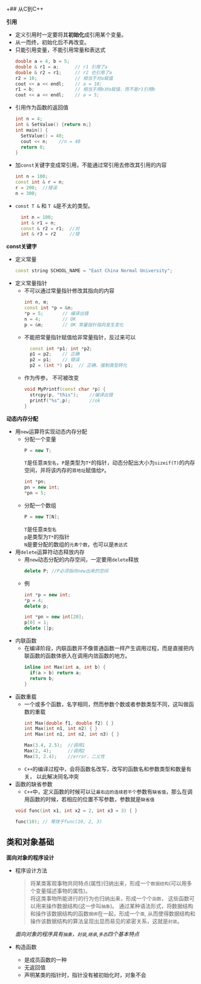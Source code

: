 +## 从C到C++

**引用**
 * 定义引用时一定要将其**初始化**成引用某个变量。
 * 从一而终，初始化后不再改变。
 * 只能引用变量，不能引用常量和表达式
    ``` C++
    double a = 4, b = 5;
    double & r1 = a;      // r1 引用了a
    double & r2 = r1;     // r2 也引用了a
    r2 = 10;              // 相当于对a赋值
    cout << a << endl;    // a = 10;
    r1 = b;               // 相当于用b对a赋值，而不是r1引用b
    cout << a << endl;    // a = 5;
    ```
  * 引用作为函数的返回值
    ``` C++
    int n = 4;
    int & SetValue() {return n;}
    int main() {
      SetValue() = 40;
      cout << n;    //n = 40
      return 0;
    }
    ```
  * 加`const`关键字变成常引用，不能通过常引用去修改其引用的内容
    ``` C++
    int n = 100;
    const int & r = n;
    r = 200;  //错误
    n = 300;
    ```
  * `const T &` 和 `T &`是不太的类型。
    ``` C++
      int n = 100;
      int & r1 = n;
      const & r2 = r1;  //对
      int & r3 = r2     //错
    ```
**const关键字**
  * 定义常量
    ``` C++ 
    const string SCHOOL_NAME = "East China Normal University";
    ```
  * 定义常量指针
    * 不可以通过常量指针修改其指向的内容
      ``` C++
      int n, m;
      const int *p = &n;
      *p = 5;       // 编译出错
      n = 4;        // OK
      p = &m;       // OK 常量指针指向发生变化
      ```
    * 不能把常量指针赋值给非常量指针，反过来可以
      ``` C++
        const int *p1; int *p2;
        p1 = p2;    // 正确
        p2 = p1;    // 错误
        p2 = (int *) p1;  // 正确，强制类型转化
      ```
    * 作为传参， 不可被改变
      ``` C++
      void MyPrintf(const char *p) {
        strcpy(p, "this");    //编译出错  
        printf("%s",p);       //ok
      }
      ```

**动态内存分配**
  * 用`new`运算符实现动态内存分配
    * 分配一个变量
      ``` C++ 
      P = new T;
      ```
      `T`是任意`类型名`，`P`是类型为`T*`的指针，动态分配出大小为`sizeif(T)`的内存空间，并将该内存的`首地址`赋值给`P`。
      ``` C++
      int *pn;
      pn = new int;
      *pn = 5;
      ```
    * 分配一个数组
      ``` C++
      P = new T[N];
      ```
      `T`是任意`类型名` <br>
      `p`是类型为`T*`的指针 <br>
      `N`是要分配的数组的`元素个数`，也可以是`表达式`
  * 用`delete`运算符动态释放内存
      * 用`new`动态分配的内存空间，一定要用`delete`释放
        ``` C++
        delete P; //P必须指向new出来的空间
        ```
      * 例
        ``` C++
        int *p = new int;
        *p = 4;
        delete p;

        int *pn = new int[20];
        p[0] = 1;
        delete []p;
        ```
  * 内联函数
    * 在编译阶段，内联函数并不像普通函数一样产生调用过程，而是直接把内联函数的函数体嵌入在调用内敛函数的地方。
      ```C++
      inline int Max(int a, int b) {
        if(a > b) return a;
        return b;
      }
      ```
  * 函数重载
    * 一个或多个函数，名字相同，然而参数个数或者参数类型不同，这叫做函数的重载
      ``` C++
      int Max(double f1, double f2) { }
      int Max(int n1, int n2) { }
      int Max(int n1, int n2, int n3) { }

      Max(3.4, 2.5);  //调用1
      Max(2, 4);      //调用2
      Max(3, 2.4);    //error，二义性
      ```
    * `C++`的编译过程中，会将函数名改写，改写的函数名和参数类型和数量有关， 以此解决同名冲突
  * 函数的缺省参数
    * `C++`中，定义函数的时候可以让`最右边的连续若干个`参数有`缺省值`，那么在调用函数的时候，若相应的位置不写参数，参数就是`缺省值`
    ``` C++
    void func(int x1, int x2 = 2, int x3 = 3) { }
    
    func(10); // 等效于func(10, 2, 3)
    ```
## 类和对象基础

**面向对象的程序设计**
  * 程序设计方法
    > 将某类客观事物共同特点(属性)归纳出来，形成一个`数据结构`(可以用多个变量描述事物的属性)。
    > <br>
    > 将这类事物所能进行的行为也归纳出来，形成一个个`函数`， 这些函数可以用来操作数据结构(这一步叫`抽象`)。
    > 通过某种语法形式，将数据结构和操作该数据结构的函数`捆绑`在一起，形成一个`类`, 从而使得数据结构和操作该数据结构的算法呈现出显而易见的紧密关系，这就是`封装`。
    > <br>
  
    *面向对象的程序具有`抽象`，`封装`,`继承`,`多态`四个基本特点*
  
  * 构造函数
    * 是成员函数的一种
    * 无返回值
    * 声明某类的指针时，指针没有被初始化时，对象不会